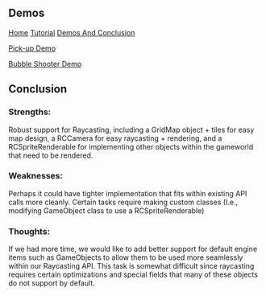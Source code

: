 ## Demos
[Home](https://daneoj.github.io/Doomers_RayCast_API/)  [Tutorial](https://daneoj.github.io/Doomers_RayCast_API/Tutorial)  [Demos And Conclusion](https://daneoj.github.io/Doomers_RayCast_API/DemosAndConclusion)

[Pick-up Demo](https://daneoj.github.io/452_Pickup_Demo/)

[Bubble Shooter Demo]()

## Conclusion

### Strengths:
Robust support for Raycasting, including a GridMap object + tiles for easy map design, a RCCamera for easy raycasting + rendering, and a RCSpriteRenderable for implementing other objects within the gameworld that need to be rendered.
### Weaknesses:
Perhaps it could have tighter implementation that fits within existing API calls more cleanly.
Certain tasks require making custom classes (I.e., modifying GameObject class to use a RCSpriteRenderable)
### Thoughts:
If we had more time, we would like to add better support for default engine items such as GameObjects to allow them to be used more seamlessly within our Raycasting API. This task is somewhat difficult since raycasting requires certain optimizations and special fields that many of these objects do not support by default.
